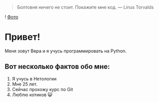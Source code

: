 > Болтовня ничего не стоит. Покажите мне код.
— Linus Torvalds

! [Фото](/me/cat4.jpg)

# Привет!

Меня зовут Вера и я учусь программировать на Python.

## Вот несколько фактов обо мне:

1. Я учусь в Нетологии
2. Мне 25 лет.
3. Сейчас прохожу курс по Git
4. Люблю котиков :smiley_cat: